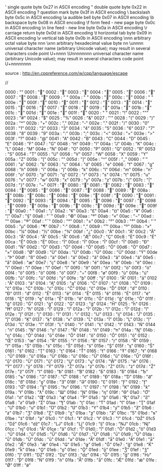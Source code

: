 
\' 	single quote 	byte 0x27 in ASCII encoding
\" 	double quote 	byte 0x22 in ASCII encoding
\? 	question mark 	byte 0x3f in ASCII encoding
\\ 	backslash 	byte 0x5c in ASCII encoding
\a 	audible bell 	byte 0x07 in ASCII encoding
\b 	backspace 	byte 0x08 in ASCII encoding
\f 	form feed - new page 	byte 0x0c in ASCII encoding 
\n 	line feed - new line 	byte 0x0a in ASCII encoding
\r 	carriage return 	byte 0x0d in ASCII encoding
\t 	horizontal tab 	byte 0x09 in ASCII encoding
\v 	vertical tab 	byte 0x0b in ASCII encoding
\nnn 	arbitrary octal value 	byte nnn
\xnn 	arbitrary hexadecimal value 	byte nn
\unnnn 	universal character name
(arbitrary Unicode value);
may result in several characters 	code point U+nnnn
\Unnnnnnnn 	universal character name
(arbitrary Unicode value);
may result in several characters 	code point U+nnnnnnnn

source : http://en.cppreference.com/w/cpp/language/escape

//

0000 : " "
0001 : ""
0002 : ""
0003 : ""
0004 : ""
0005 : ""
0006 : ""
0007 : ""
0008 : ""
0009 : "	"
000a : "
"
000b : ""
000c : ""
000d : "
"
000e : ""
000f : ""
0010 : ""
0011 : ""
0012 : ""
0013 : ""
0014 : ""
0015 : ""
0016 : ""
0017 : ""
0018 : ""
0019 : ""
001a : ""
001b : ""
001c : ""
001d : ""
001e : ""
001f : ""
0020 : " "
0021 : "!"
0022 : """
0023 : "#"
0024 : "$"
0025 : "%"
0026 : "&"
0027 : "'"
0028 : "("
0029 : ")"
002a : "*"
002b : "+"
002c : ","
002d : "-"
002e : "."
002f : "/"
0030 : "0"
0031 : "1"
0032 : "2"
0033 : "3"
0034 : "4"
0035 : "5"
0036 : "6"
0037 : "7"
0038 : "8"
0039 : "9"
003a : ":"
003b : ";"
003c : "<"
003d : "="
003e : ">"
003f : "?"
0040 : "@"
0041 : "A"
0042 : "B"
0043 : "C"
0044 : "D"
0045 : "E"
0046 : "F"
0047 : "G"
0048 : "H"
0049 : "I"
004a : "J"
004b : "K"
004c : "L"
004d : "M"
004e : "N"
004f : "O"
0050 : "P"
0051 : "Q"
0052 : "R"
0053 : "S"
0054 : "T"
0055 : "U"
0056 : "V"
0057 : "W"
0058 : "X"
0059 : "Y"
005a : "Z"
005b : "["
005c : "\"
005d : "]"
005e : "^"
005f : "_"
0060 : "`"
0061 : "a"
0062 : "b"
0063 : "c"
0064 : "d"
0065 : "e"
0066 : "f"
0067 : "g"
0068 : "h"
0069 : "i"
006a : "j"
006b : "k"
006c : "l"
006d : "m"
006e : "n"
006f : "o"
0070 : "p"
0071 : "q"
0072 : "r"
0073 : "s"
0074 : "t"
0075 : "u"
0076 : "v"
0077 : "w"
0078 : "x"
0079 : "y"
007a : "z"
007b : "{"
007c : "|"
007d : "}"
007e : "~"
007f : ""
0080 : ""
0081 : ""
0082 : ""
0083 : ""
0084 : ""
0085 : ""
0086 : ""
0087 : ""
0088 : ""
0089 : ""
008a : ""
008b : ""
008c : ""
008d : ""
008e : ""
008f : ""
0090 : ""
0091 : ""
0092 : ""
0093 : ""
0094 : ""
0095 : ""
0096 : ""
0097 : ""
0098 : ""
0099 : ""
009a : ""
009b : ""
009c : ""
009d : ""
009e : ""
009f : ""
00a0 : " "
00a1 : "¡"
00a2 : "¢"
00a3 : "£"
00a4 : "¤"
00a5 : "¥"
00a6 : "¦"
00a7 : "§"
00a8 : "¨"
00a9 : "©"
00aa : "ª"
00ab : "«"
00ac : "¬"
00ad : "­"
00ae : "®"
00af : "¯"
00b0 : "°"
00b1 : "±"
00b2 : "²"
00b3 : "³"
00b4 : "´"
00b5 : "µ"
00b6 : "¶"
00b7 : "·"
00b8 : "¸"
00b9 : "¹"
00ba : "º"
00bb : "»"
00bc : "¼"
00bd : "½"
00be : "¾"
00bf : "¿"
00c0 : "À"
00c1 : "Á"
00c2 : "Â"
00c3 : "Ã"
00c4 : "Ä"
00c5 : "Å"
00c6 : "Æ"
00c7 : "Ç"
00c8 : "È"
00c9 : "É"
00ca : "Ê"
00cb : "Ë"
00cc : "Ì"
00cd : "Í"
00ce : "Î"
00cf : "Ï"
00d0 : "Ð"
00d1 : "Ñ"
00d2 : "Ò"
00d3 : "Ó"
00d4 : "Ô"
00d5 : "Õ"
00d6 : "Ö"
00d7 : "×"
00d8 : "Ø"
00d9 : "Ù"
00da : "Ú"
00db : "Û"
00dc : "Ü"
00dd : "Ý"
00de : "Þ"
00df : "ß"
00e0 : "à"
00e1 : "á"
00e2 : "â"
00e3 : "ã"
00e4 : "ä"
00e5 : "å"
00e6 : "æ"
00e7 : "ç"
00e8 : "è"
00e9 : "é"
00ea : "ê"
00eb : "ë"
00ec : "ì"
00ed : "í"
00ee : "î"
00ef : "ï"
00f0 : "ð"
00f1 : "ñ"
00f2 : "ò"
00f3 : "ó"
00f4 : "ô"
00f5 : "õ"
00f6 : "ö"
00f7 : "÷"
00f8 : "ø"
00f9 : "ù"
00fa : "ú"
00fb : "û"
00fc : "ü"
00fd : "ý"
00fe : "þ"
00ff : "ÿ"
0100 : "Ā"
0101 : "ā"
0102 : "Ă"
0103 : "ă"
0104 : "Ą"
0105 : "ą"
0106 : "Ć"
0107 : "ć"
0108 : "Ĉ"
0109 : "ĉ"
010a : "Ċ"
010b : "ċ"
010c : "Č"
010d : "č"
010e : "Ď"
010f : "ď"
0110 : "Đ"
0111 : "đ"
0112 : "Ē"
0113 : "ē"
0114 : "Ĕ"
0115 : "ĕ"
0116 : "Ė"
0117 : "ė"
0118 : "Ę"
0119 : "ę"
011a : "Ě"
011b : "ě"
011c : "Ĝ"
011d : "ĝ"
011e : "Ğ"
011f : "ğ"
0120 : "Ġ"
0121 : "ġ"
0122 : "Ģ"
0123 : "ģ"
0124 : "Ĥ"
0125 : "ĥ"
0126 : "Ħ"
0127 : "ħ"
0128 : "Ĩ"
0129 : "ĩ"
012a : "Ī"
012b : "ī"
012c : "Ĭ"
012d : "ĭ"
012e : "Į"
012f : "į"
0130 : "İ"
0131 : "ı"
0132 : "Ĳ"
0133 : "ĳ"
0134 : "Ĵ"
0135 : "ĵ"
0136 : "Ķ"
0137 : "ķ"
0138 : "ĸ"
0139 : "Ĺ"
013a : "ĺ"
013b : "Ļ"
013c : "ļ"
013d : "Ľ"
013e : "ľ"
013f : "Ŀ"
0140 : "ŀ"
0141 : "Ł"
0142 : "ł"
0143 : "Ń"
0144 : "ń"
0145 : "Ņ"
0146 : "ņ"
0147 : "Ň"
0148 : "ň"
0149 : "ŉ"
014a : "Ŋ"
014b : "ŋ"
014c : "Ō"
014d : "ō"
014e : "Ŏ"
014f : "ŏ"
0150 : "Ő"
0151 : "ő"
0152 : "Œ"
0153 : "œ"
0154 : "Ŕ"
0155 : "ŕ"
0156 : "Ŗ"
0157 : "ŗ"
0158 : "Ř"
0159 : "ř"
015a : "Ś"
015b : "ś"
015c : "Ŝ"
015d : "ŝ"
015e : "Ş"
015f : "ş"
0160 : "Š"
0161 : "š"
0162 : "Ţ"
0163 : "ţ"
0164 : "Ť"
0165 : "ť"
0166 : "Ŧ"
0167 : "ŧ"
0168 : "Ũ"
0169 : "ũ"
016a : "Ū"
016b : "ū"
016c : "Ŭ"
016d : "ŭ"
016e : "Ů"
016f : "ů"
0170 : "Ű"
0171 : "ű"
0172 : "Ų"
0173 : "ų"
0174 : "Ŵ"
0175 : "ŵ"
0176 : "Ŷ"
0177 : "ŷ"
0178 : "Ÿ"
0179 : "Ź"
017a : "ź"
017b : "Ż"
017c : "ż"
017d : "Ž"
017e : "ž"
017f : "ſ"
0180 : "ƀ"
0181 : "Ɓ"
0182 : "Ƃ"
0183 : "ƃ"
0184 : "Ƅ"
0185 : "ƅ"
0186 : "Ɔ"
0187 : "Ƈ"
0188 : "ƈ"
0189 : "Ɖ"
018a : "Ɗ"
018b : "Ƌ"
018c : "ƌ"
018d : "ƍ"
018e : "Ǝ"
018f : "Ə"
0190 : "Ɛ"
0191 : "Ƒ"
0192 : "ƒ"
0193 : "Ɠ"
0194 : "Ɣ"
0195 : "ƕ"
0196 : "Ɩ"
0197 : "Ɨ"
0198 : "Ƙ"
0199 : "ƙ"
019a : "ƚ"
019b : "ƛ"
019c : "Ɯ"
019d : "Ɲ"
019e : "ƞ"
019f : "Ɵ"
01a0 : "Ơ"
01a1 : "ơ"
01a2 : "Ƣ"
01a3 : "ƣ"
01a4 : "Ƥ"
01a5 : "ƥ"
01a6 : "Ʀ"
01a7 : "Ƨ"
01a8 : "ƨ"
01a9 : "Ʃ"
01aa : "ƪ"
01ab : "ƫ"
01ac : "Ƭ"
01ad : "ƭ"
01ae : "Ʈ"
01af : "Ư"
01b0 : "ư"
01b1 : "Ʊ"
01b2 : "Ʋ"
01b3 : "Ƴ"
01b4 : "ƴ"
01b5 : "Ƶ"
01b6 : "ƶ"
01b7 : "Ʒ"
01b8 : "Ƹ"
01b9 : "ƹ"
01ba : "ƺ"
01bb : "ƻ"
01bc : "Ƽ"
01bd : "ƽ"
01be : "ƾ"
01bf : "ƿ"
01c0 : "ǀ"
01c1 : "ǁ"
01c2 : "ǂ"
01c3 : "ǃ"
01c4 : "Ǆ"
01c5 : "ǅ"
01c6 : "ǆ"
01c7 : "Ǉ"
01c8 : "ǈ"
01c9 : "ǉ"
01ca : "Ǌ"
01cb : "ǋ"
01cc : "ǌ"
01cd : "Ǎ"
01ce : "ǎ"
01cf : "Ǐ"
01d0 : "ǐ"
01d1 : "Ǒ"
01d2 : "ǒ"
01d3 : "Ǔ"
01d4 : "ǔ"
01d5 : "Ǖ"
01d6 : "ǖ"
01d7 : "Ǘ"
01d8 : "ǘ"
01d9 : "Ǚ"
01da : "ǚ"
01db : "Ǜ"
01dc : "ǜ"
01dd : "ǝ"
01de : "Ǟ"
01df : "ǟ"
01e0 : "Ǡ"
01e1 : "ǡ"
01e2 : "Ǣ"
01e3 : "ǣ"
01e4 : "Ǥ"
01e5 : "ǥ"
01e6 : "Ǧ"
01e7 : "ǧ"
01e8 : "Ǩ"
01e9 : "ǩ"
01ea : "Ǫ"
01eb : "ǫ"
01ec : "Ǭ"
01ed : "ǭ"
01ee : "Ǯ"
01ef : "ǯ"
01f0 : "ǰ"
01f1 : "Ǳ"
01f2 : "ǲ"
01f3 : "ǳ"
01f4 : "Ǵ"
01f5 : "ǵ"
01f6 : "Ƕ"
01f7 : "Ƿ"
01f8 : "Ǹ"
01f9 : "ǹ"
01fa : "Ǻ"
01fb : "ǻ"
01fc : "Ǽ"
01fd : "ǽ"
01fe : "Ǿ"
01ff : "ǿ"
